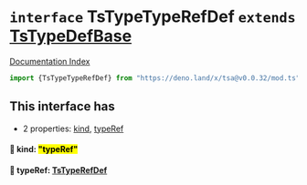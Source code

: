 # `interface` TsTypeTypeRefDef `extends` [TsTypeDefBase](../private.interface.TsTypeDefBase/README.md)

[Documentation Index](../README.md)

```ts
import {TsTypeTypeRefDef} from "https://deno.land/x/tsa@v0.0.32/mod.ts"
```

## This interface has

- 2 properties:
[kind](#-kind-typeref),
[typeRef](#-typeref-tstyperefdef)


#### 📄 kind: <mark>"typeRef"</mark>



#### 📄 typeRef: [TsTypeRefDef](../interface.TsTypeRefDef/README.md)



